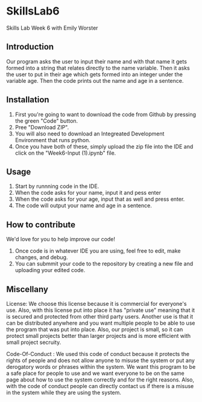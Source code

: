 # SkillsLab6
Skills Lab Week 6 with Emily Worster

Introduction
----------------------

Our program asks the user to input their name and with that name it gets formed into a string that relates directly to the name variable.
Then it asks the user to put in their age which gets formed into an integer under the variable age. Then the code prints out the name and age in a sentence.

Installation
----------------------

1. First you're going to want to download the code from Github by pressing the green "Code" button.
2. Pree "Download ZIP".
3. You will also need to download an Integreated Development Environment that runs python.
4. Once you have both of these, simply upload the zip file into the IDE and click on the "Week6-Input (1).ipynb" file.

Usage
----------------------

1. Start by runnning code in the IDE.
2. When the code asks for your name, input it and pess enter
3. When the code asks for your age, input that as well and press enter.
4. The code will output your name and age in a sentence.

How to contribute
---------------------
We'd love for you to help improve our code!

1. Once code is in whatever IDE you are using, feel free to edit, make changes, and debug.
2. You can submmit your code to the repository by creating a new file and uploading your edited code.


Miscellany
--------------

License: We choose this license because it is commercial for everyone's use. Also, with this license put into place it has "private use" meaning that it is 
secured and protected from other third party users. Another use is that it can be distributed anywhere and you want multiple people to be able to use the program that was put into place. Also, our project is small, so it can protect small projects better than larger projects and is more efficient with small project secruity. 

Code-Of-Conduct : We used this code of conduct because it protects the rights of people and does not allow anyone to misuse the system or put any derogatory 
words or phrases within the system. We want this program to be a safe place for people to use and we want everyone to be on the same page about how to use the
system correctly and for the right reasons. Also, with the code of conduct people can directly contact us if there is a misuse in the system while they are
using the system. 

